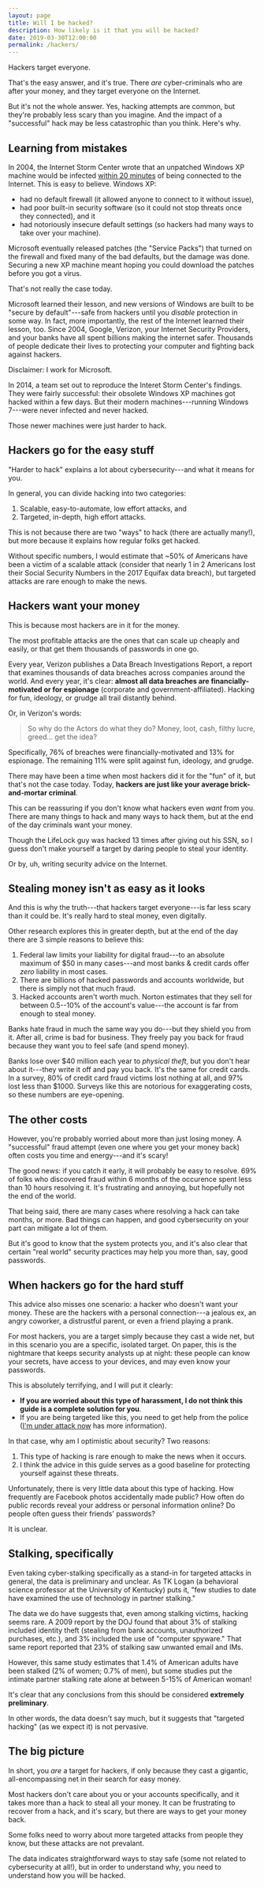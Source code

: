 ```yaml
---
layout: page
title: Will I be hacked?
description: How likely is it that you will be hacked?
date: 2019-03-30T12:00:00
permalink: /hackers/
---
```


Hackers target everyone.

That's the easy answer, and it's true. There *are* cyber-criminals who are after your money, and they target everyone on the Internet.

But it's not the whole answer. Yes, hacking attempts are common, but they're probably less scary than you imagine. And the impact of a "successful" hack may be less catastrophic than you think. Here's why.

## Learning from mistakes

In 2004, the Internet Storm Center wrote that an unpatched Windows XP machine would be infected [within 20 minutes](https://www.theregister.co.uk/2004/08/19/infected_in20_minutes/) of being connected to the Internet. This is easy to believe. Windows XP:

* had no default firewall (it allowed anyone to connect to it without issue),
* had poor built-in security software (so it could not stop threats once they connected), and it
* had notoriously insecure default settings (so hackers had many ways to take over your machine).

Microsoft eventually released patches (the "Service Packs") that turned on the firewall and fixed many of the bad defaults, but the damage was done. Securing a new XP machine meant hoping you could download the patches before you got a virus.

That's not really the case today.

Microsoft learned their lesson, and new versions of Windows are built to be "secure by default"---safe from hackers until you *disable* protection in some way. In fact, more importantly, the rest of the Internet learned their lesson, too. Since 2004, Google, Verizon, your Internet Security Providers, and your banks have all spent billions making the internet safer. Thousands of people dedicate their lives to protecting your computer and fighting back against hackers.

<aside class="sidenote">
Disclaimer: I work for Microsoft.
</aside>

In 2014, a team<!-- cite How Vulnerable Are Unprotected Machines on the Internet? --> set out to reproduce the Interet Storm Center's findings. They were fairly successful: their obsolete Windows XP machines got hacked within a few days. But their modern machines---running Windows 7---were never infected and never hacked.

Those newer machines were just harder to hack.

## Hackers go for the easy stuff

"Harder to hack" explains a lot about cybersecurity---and what it means for you.

In general, you can divide hacking into two categories:

1. Scalable, easy-to-automate, low effort attacks, and
2. Targeted, in-depth, high effort attacks.

This is not because there are two "ways" to hack (there are actually many!), but more because it explains how regular folks get hacked.

Without specific numbers, I would estimate that ~50% of Americans have been a victim of a scalable attack (consider that nearly 1 in 2 Americans lost their Social Security Numbers in the 2017 Equifax data breach), but targeted attacks are rare enough to make the news.

## Hackers want your money

This is because most hackers are in it for the money.

The most profitable attacks are the ones that can scale up cheaply and easily, or that get them thousands of passwords in one go.

Every year, Verizon publishes a Data Breach Investigations Report, a report that examines thousands of data breaches across companies around the world. And every year, it's clear: **almost all data breaches are financially-motivated or for espionage** (corporate and government-affiliated). Hacking for fun, ideology, or grudge all trail distantly behind<!-- Verizon DBIR 2018 -->.

<aside class="sidenote">
Or, in Verizon's words:

> So why do the Actors do what they do? Money, loot, cash, filthy lucre,
greed... get the idea?
</aside>

Specifically, 76% of breaches were financially-motivated and 13% for espionage. The remaining 11% were split against fun, ideology, and grudge.

There may have been a time when most hackers did it for the "fun" of it, but that's not the case today. Today, **hackers are just like your average brick-and-mortar criminal**.

This can be reassuring if you don't know what hackers even *want* from you. There are many things to hack and many ways to hack them, but at the end of the day criminals want your money.

<aside class="sidenote">
Though the LifeLock guy was hacked 13 times after giving out his SSN<!-- TODO cite -->, so I guess don't make yourself a target by daring people to steal your identity.

Or by, uh, writing security advice on the Internet.
</aside>

## Stealing money isn't as easy as it looks

And this is why the truth---that hackers target everyone---is far less scary than it could be. It's really hard to steal money, even digitally.

Other research<!-- TODO CITE the underground economy & Norton 2018 --><!-- TODO cite Is Everything We Know About Password-Stealing Wrong? --> explores this in greater depth, but at the end of the day there are 3 simple reasons to believe this:

1. Federal law limits your liability for digital fraud---to an absolute maximum of $50 in many cases---and most banks & credit cards offer *zero* liability in most cases.
2. There are billions of hacked passwords and accounts worldwide, but there is simply not that much fraud.<!-- https://haveibeenpwned.com/ vs DOJ fraud rates -->
3. Hacked accounts aren't worth much. Norton estimates that they sell for between 0.5--10% of the account's value<!-- TODO CITE the underground economy & Norton 2018 -->---the account is far from enough to steal money. 

Banks hate fraud in much the same way you do---but they shield you from it. After all, crime is bad for business. They freely pay you back for fraud because they want you to feel safe (and spend money).

Banks lose over $40 million each year to *physical theft*, but you don't hear about it---they write it off and pay you back. It's the same for credit cards. In a survey, 80% of credit card fraud victims lost nothing at all, and 97% lost less than $1000<!-- TODO Synovate -->. Surveys like this are notorious for exaggerating costs, so these numbers are eye-opening.

<!-- TODO that's why non-repudiatable scams are much more common -->

## The other costs

However, you're probably worried about more than just losing money. A "successful" fraud attempt (even one where you get your money back) often costs you time and energy---and it's scary!

The good news: if you catch it early, it will probably be easy to resolve. 69% of folks who discovered fraud within 6 months of the occurence spent less than 10 hours resolving it. It's frustrating and annoying, but hopefully not the end of the world.

That being said, there are many cases where resolving a hack can take months, or more. Bad things can happen, and good cybersecurity on your part can mitigate a lot of them.

But it's good to know that the system protects you, and it's also clear that certain "real world" security practices may help you more than, say, good passwords.

## When hackers go for the hard stuff

This advice also misses one scenario: a hacker who doesn't want your money. These are the hackers with a personal connection---a jealous ex, an angry coworker, a distrustful parent, or even a friend playing a prank.

For most hackers, you are a target simply because they cast a wide net, but in this scenario you are a specific, isolated target. On paper, this is the nightmare that keeps security analysts up at night: these people can know your secrets, have access to your devices, and may even know your passwords.

This is absolutely terrifying, and I will put it clearly:

* **If you are worried about this type of harassment, I do not think this guide is a complete solution for you**.
* If you are being targeted like this, you need to get help from the police ([I'm under attack now](/help/) has more information).

In that case, why am I optimistic about security? Two reasons:

1. This type of hacking is rare enough to make the news when it occurs.
2. I think the advice in this guide serves as a good baseline for protecting yourself against these threats.

Unfortunately, there is very little data about this type of hacking. How frequently are Facebook photos accidentally made public? How often do public records reveal your address or personal information online? Do people often guess their friends' passwords?

It is unclear.

## Stalking, specifically

Even taking cyber-stalking specifically as a stand-in for targeted attacks in general, the data is preliminary and unclear. As TK Logan (a behavioral science professor at the University of Kentucky)<!-- TODO cite--> puts it, "few studies to date have examined the use of technology in partner stalking."

The data we do have suggests that, even among stalking victims, hacking seems rare<!-- TODO cite Stalking victimization in the United States -->. A 2009 report by the DOJ<!-- TODO cite Stalking victimization in the United States (same report) --> found that about 3% of stalking included identity theft (stealing from bank accounts, unauthorized purchases, etc.), and 3% included the use of "computer spyware." That same report reported that 23% of stalking saw unwanted email and IMs.

<aside class="sidenote">
<!-- TODO annual vs total; but a 7-mo period saw ~5%. Research on Partner Stalking: Putting the Pieces Together -->
However, this same study estimates that 1.4% of American adults have been stalked (2% of women; 0.7% of men), but some studies put the intimate partner stalking rate alone at between 5-15% of American woman!

It's clear that any conclusions from this should be considered **extremely preliminary**.
 </aside>

In other words, the data doesn't say much, but it suggests that "targeted hacking" (as we expect it) is not pervasive.

## The big picture

In short, you *are* a target for hackers, if only because they cast a gigantic, all-encompassing net in their search for easy money.

Most hackers don't care about you or your accounts specifically, and it takes more than a hack to steal all your money. It can be frustrating to recover from a hack, and it's scary, but there are ways to get your money back.

Some folks need to worry about more targeted attacks from people they know, but these attacks are not prevalant.

The data indicates straightforward ways to stay safe (some not related to cybersecurity at all!), but in order to understand why, you need to understand how you will be hacked.
